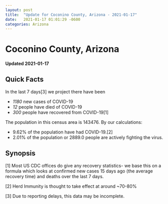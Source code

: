 ```yaml
---
layout: post
title:  "Update for Coconino County, Arizona - 2021-01-17"
date:   2021-01-17 01:01:29 -0600
categories: Arizona
---
```


# Coconino County, Arizona
#### Updated 2021-01-17

## Quick Facts

In the last 7 days[3] we project there have been
- *1180* new cases of COVID-19
- *12* people have died of COVID-19
- *300* people have recovered from COVID-19[1]

The population in this census area is 143476. By our calculations:
- 9.62% of the population have had COVID-19.[2]
- 2.01% of the population or 2889.0 people are actively fighting the virus.

## Synopsis




[1] Most US CDC offices do give any recovery statistics- we base this on a formula which looks at confirmed new cases
15 days ago (the average recovery time) and deaths over the last 7 days.

[2] Herd Immunity is thought to take effect at around ~70-80%

[3] Due to reporting delays, this data may be incomplete.
 
    